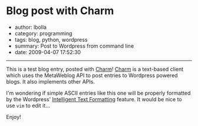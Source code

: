 # Blog post with Charm

- author: lbolla
- category: programming
- tags: blog, python, wordpress
- summary: Post to Wordpress from command line
- date: 2009-04-07 17:52:30

----------------

This is a test blog entry, posted with [Charm][1]! [Charm][1] is a text-based
client which uses the MetaWeblog API to post entries to Wordpress powered
blogs. It also implements other APIs.

I'm wondering if simple ASCII entries like this one will be properly formatted
by the Wordpress' [Intelligent Text Formatting][2] feature. It would be nice to
use `vim` to edit it...

Enjoy! 

   [1]: http://ljcharm.sourceforge.net/
   [2]: http://wordpress.org/about/features/
